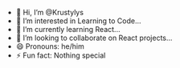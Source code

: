 - 👋 Hi, I’m @Krustylys
- 👀 I’m interested in Learning to Code...
- 🌱 I’m currently learning React...
- 💞️ I’m looking to collaborate on React projects...
- 😄 Pronouns: he/him
- ⚡ Fun fact: Nothing special

<!---
Krustylys/Krustylys is a ✨ special ✨ repository because its `README.md` (this file) appears on your GitHub profile.
You can click the Preview link to take a look at your changes.
--->
